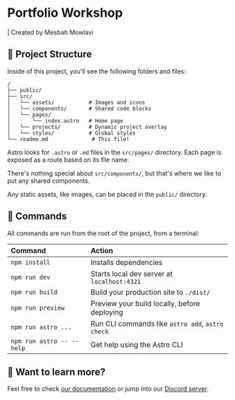 # Portfolio Workshop
| Created by Mesbah Mowlavi


## 🚀 Project Structure

Inside of this project, you'll see the following folders and files:

```text
/
├── public/
├── src/
│   └── assets/           # Images and icons
│   └── components/       # Shared code blocks
│   └── pages/
│       └── index.astro   # Home page
│   └── projects/         # Dynamic project overlay
│   └── styles/           # Global styles
└── readme.md              # This file!
```

Astro looks for `.astro` or `.md` files in the `src/pages/` directory. Each page is exposed as a route based on its file name.

There's nothing special about `src/components/`, but that's where we like to put any shared components.

Any static assets, like images, can be placed in the `public/` directory.

## 🧞 Commands

All commands are run from the root of the project, from a terminal:

| Command                   | Action                                           |
| :------------------------ | :----------------------------------------------- |
| `npm install`             | Installs dependencies                            |
| `npm run dev`             | Starts local dev server at `localhost:4321`      |
| `npm run build`           | Build your production site to `./dist/`          |
| `npm run preview`         | Preview your build locally, before deploying     |
| `npm run astro ...`       | Run CLI commands like `astro add`, `astro check` |
| `npm run astro -- --help` | Get help using the Astro CLI                     |

## 👀 Want to learn more?

Feel free to check [our documentation](https://docs.astro.build) or jump into our [Discord server](https://astro.build/chat).
